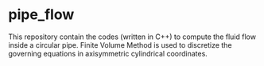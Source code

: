 # pipe_flow
This repository contain the codes (written in C++) to compute the fluid flow inside a circular pipe. Finite Volume Method is used to discretize the governing equations in axisymmetric cylindrical coordinates.
